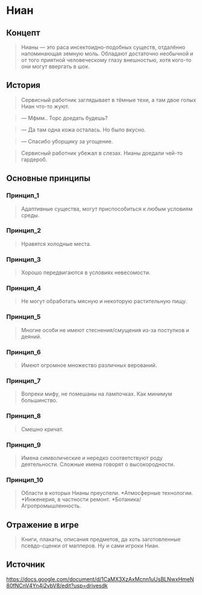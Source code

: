 # Ниан

## Концепт
> Нианы — это раса инсектоидно-подобных существ, отдалённо напоминающая земную моль. Обладают достаточно необычной и от того приятной человеческому глазу внешностью, хотя кого-то они могут ввергать в шок.

## История
> Сервисный работник заглядывает в тёмные техи, а там двое голых Ниан что-то жуют.

> — Мфмм.. Торс доедать будешь?

> — Да там одна кожа осталась. Но было вкусно.

> — Спасибо уборщику за угощение.

> Сервисный работник убежал в слезах. Нианы доедали чей-то гардероб.
## Основные принципы

### Принцип_1
> Адаптивные существа, могут приспособиться к любым условиям среды.
### Принцип_2
> Нравятся холодные места.
### Принцип_3
> Хорошо передвигаются в условиях невесомости.
### Принцип_4
> Не могут обработать мясную и некоторую растительную пищу.
### Принцип_5
> Многие особи не имеют стеснения/смущения из-за поступков и деяний.
### Принцип_6
> Имеют огромное множество различных верований.
### Принцип_7
> Вопреки мифу, не помешаны на лампочках. Как минимум большинство.
### Принцип_8
> Смешно кричат.
### Принцип_9
> Имена символические и нередко соответствуют роду деятельности. Сложные имена говорят о высокородности.
### Принцип_10
> Области в которых Нианы преуспели.
> *Атмосферные технологии.
> *Инженерия, в частности ремонт.
> *Ботаника/Агропромышленность.
## Отражение в игре
> Книги, плакаты, описания предметов, да хоть заготовленные псевдо-сценки от мапперов. Ну и сами игроки Ниан.

## Источник
https://docs.google.com/document/d/1CaMX3XzAxMcnn1uUsBLNwxHmeN80fNCnV4Yn4j2vbV8/edit?usp=drivesdk
